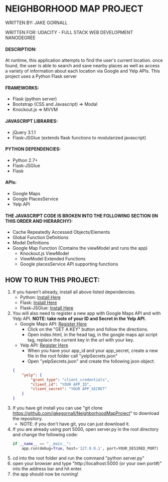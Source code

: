 
# NEIGHBORHOOD MAP PROJECT  
<p>WRITTEN BY: JAKE GORNALL</p>
<p>WRITTEN FOR: UDACITY - FULL STACK WEB DEVELOPMENT NANODEGREE</p>
 
#### DESCRIPTION:  
<p>At runtime, this application attempts to find the user's current location. 
once found, the user is able to search and save nearby places as well as
access a variety of information about each location via Google and Yelp APIs.
This project uses a Python Flask server</p>

#### FRAMEWORKS:  
- Flask (python server)  
- Bootstrap (CSS and Javascript) => Modal
- Knockout.js => MVVM

#### JAVASCRIPT LIBRARIES:  
- jQuery 3.1.1
- Flask-JSGlue (extends flask functions to modularized javascript)

#### PYTHON DEPENDENCIES:  
- Python 2.7+
- Flask-JSGlue
- Flask

#### APIs:  
- Google Maps
- Google PlacesService
- Yelp API

#### THE JAVASCRIPT CODE IS BROKEN INTO THE FOLLOWING SECTION (IN THIS ORDER AND HIERARCHY):  
+ Cache Repeatedly Accessed Objects/Elements  
+ Global Function Definitions  
+ Model Definitions  
+ Google Map Function (Contains the viewModel and runs the app)  
    - Knockout.js ViewModel  
    - ViewModel Extended Functions  
    - Google placesService API supporting functions

## HOW TO RUN THIS PROJECT:
1. If you haven't already, install all above listed dependencies.
    - Python: <a href="https://www.python.org/downloads/">Install Here</a>
    - Flask: <a href="http://flask.pocoo.org/docs/0.11/installation/">Install Here</a>
    - Flask-JSGlue: <a href="http://stewartjpark.com/Flask-JSGlue/">Install Here</a>
2. You will also need to register a new app with Google Maps API and with Yelp API. **NOTE: take note of your ID and Secret in the Yelp API.**
    - Google Maps API: <a href="https://developers.google.com/maps/web/">Register Here</a>
        + Click on the "GET A KEY" button and follow the directions.
        + Open index.html, in the head tag, in the google maps api script tag, replace the current key in the url with your key.
    - Yelp API: <a href="https://www.yelp.com/developers/v2/manage_api_keys">Register Here</a>
        + When you have your app_id and your app_secret, create a new file in the root folder call "yelpSecrets.json"
        + Open "yelpSecrets.json" and create the following json object:
    ```json
    {
        "yelp": {
            "grant_type": "client_credentials",
            "client_id": "YOUR APP_ID",
            "client_secret": "YOUR APP_SECRET"
        }
    }
    ```
3. If you have git install you can use "git clone https://github.com/jakegornall/NeighborhoodMapProject" to download the repository.
    - NOTE: if you don't have git, you can just download it.
4. If you are already using port 5000, open server.py in the root directory and change the following code:
    ```python
    if __name__ == "__main__":
        app.run(debug=True, host='127.0.0.1', port=YOUR_DESIRED_PORT)
    ```
5. cd into the root folder and run the command "python server.py"
6. open your browser and type "http://localhost:5000 (or your own port#)" into the address bar and hit enter.
7. the app should now be running!
